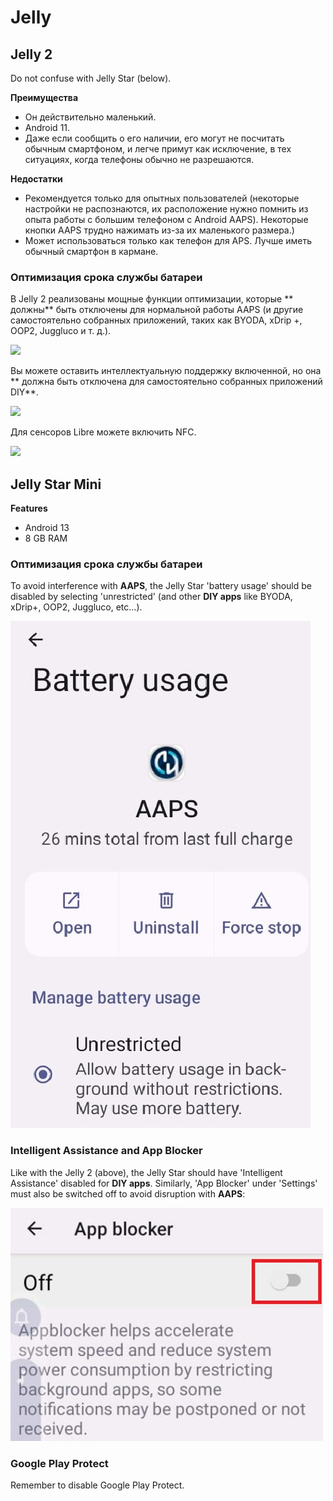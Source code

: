 # Jelly

## Jelly 2

Do not confuse with Jelly Star (below).

**Преимущества**

* Он действительно маленький.
* Android 11.
* Даже если сообщить о его наличии, его могут не посчитать обычным смартфоном, и легче примут как исключение, в тех ситуациях, когда телефоны обычно не разрешаются.

**Недостатки**

* Рекомендуется только для опытных пользователей (некоторые настройки не распознаются, их расположение нужно помнить из опыта работы с большим телефоном с Android AAPS). Некоторые кнопки AAPS трудно нажимать из-за их маленького размера.)
* Может использоваться только как телефон для APS. Лучше иметь обычный смартфон в кармане. 

### Оптимизация срока службы батареи

В Jelly 2 реализованы мощные функции оптимизации, которые ** должны** быть отключены для нормальной работы AAPS (и другие самостоятельно собранных приложений, таких как BYODA, xDrip +, OOP2, Juggluco и т. д.).

![](../images/Jelly_Settings1.png)

Вы можете оставить интеллектуальную поддержку включенной, но она ** должна быть отключена для самостоятельно собранных приложений DIY**.

![](../images/Jelly_Settings2.png)

Для сенсоров Libre можете включить NFC.

![](../images/Jelly_Settings3.png)

## Jelly Star Mini

**Features**

* Android 13
* 8 GB RAM

### Оптимизация срока службы батареи

To avoid interference with **AAPS**, the Jelly Star 'battery usage' should be disabled by selecting 'unrestricted' (and other **DIY apps** like BYODA, xDrip+, OOP2, Juggluco, etc...).

![Jelly_BatterY_1ACA756A-2EC4-4623-B8C4-2CEB9D230A93](../images/JellyStarMini1.jpg)

### Intelligent Assistance and App Blocker

Like with the Jelly 2 (above), the Jelly Star should have 'Intelligent Assistance' disabled for **DIY apps**. Similarly, 'App Blocker' under 'Settings' must also be switched off to avoid disruption with **AAPS**:

![App Blocker Screenshot 2025-08-03 213400](../images/JellyStarMini2.jpg)

### Google Play Protect

Remember to disable Google Play Protect.